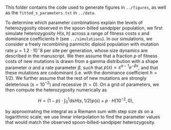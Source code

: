 This folder contains the code used to generate figures in `../figures`, as well as the `fitted_s_parameters.txt` in `../data`.

To determine which parameter combinations explain the levels of heterozygosity observed in the spoon-billed sandpiper population, we first simulate heterozygosity $H(s,h)$ across a range of fitness costs $s$ and dominance coefficients $h$ (see `../simulations`). In our simulations, we consider a freely recombining panmictic diploid population with mutation rate $\mu = 1.2 \cdot 10^-8$ per site per generation, whose size dynamics are described in the manuscript. We then assume that a fraction $p$ of fitness costs of new mutations is drawn from a gamma distribution with a shape parameter $\alpha$ and a rate parameter $\beta$, such that $p(s) \propto s^{\alpha-1}e^{-\beta s}$, and that these mutations are codominant (i.e. with the dominance coefficient $h=1/2$). We further assume that the rest of new mutations are strongly deleterious ($s=10^{-2}$) and recessive ($h=0$). On a grid of parameters, we then compute the heterozygosity numerically as  
```math
H=(1-p)\cdot \int_{0}^{1}dsH(s,1/2)p(s)+p\cdot H(10^{-2},0),
```
by approximating the integral as a Riemann sum with step size $ds$ on a logarithmic scale; we use linear interpolation to find the parameter values that would match the observed spoon-billed-sandpiper heterozygosity. 
